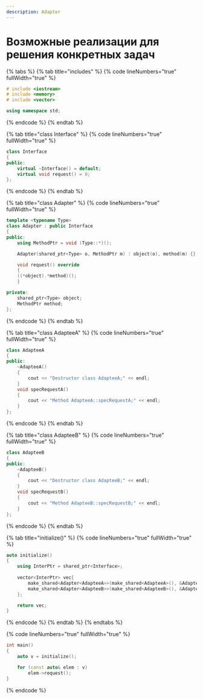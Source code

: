 ```yaml
---
description: Adapter
---
```


# Возможные реализации для решения конкретных задач

{% tabs %}
{% tab title="includes" %}
{% code lineNumbers="true" fullWidth="true" %}
```cpp
# include <iostream>
# include <memory>
# include <vector>

using namespace std;
```
{% endcode %}
{% endtab %}

{% tab title="class Interface" %}
{% code lineNumbers="true" fullWidth="true" %}
```cpp
class Interface
{
public:
    virtual ~Interface() = default;
    virtual void request() = 0;
};
```
{% endcode %}
{% endtab %}

{% tab title="class Adapter" %}
{% code lineNumbers="true" fullWidth="true" %}
```cpp
template <typename Type>
class Adapter : public Interface
{
public:
    using MethodPtr = void (Type::*)();

    Adapter(shared_ptr<Type> o, MethodPtr m) : object(o), method(m) {}

    void request() override 
    { 
    ((*object).*method)(); 
    }

private:
    shared_ptr<Type> object;
    MethodPtr method;
};
```
{% endcode %}
{% endtab %}

{% tab title="class AdapteeA" %}
{% code lineNumbers="true" fullWidth="true" %}
```cpp
class AdapteeA
{
public:
    ~AdapteeA() 
    { 
        cout << "Destructor class AdapteeA;" << endl; 
    }
    void specRequestA() 
    { 
        cout << "Method AdapteeA::specRequestA;" << endl; 
    }
};
```
{% endcode %}
{% endtab %}

{% tab title="class AdapteeB" %}
{% code lineNumbers="true" fullWidth="true" %}
```cpp
class AdapteeB
{
public:
    ~AdapteeB() 
    { 
        cout << "Destructor class AdapteeB;" << endl; 
    }
    void specRequestB() 
    { 
        cout << "Method AdapteeB::specRequestB;" << endl; 
    }
};
```
{% endcode %}
{% endtab %}

{% tab title="initialize()" %}
{% code lineNumbers="true" fullWidth="true" %}
```cpp
auto initialize()
{
    using InterPtr = shared_ptr<Interface>;
    
    vector<InterPtr> vec{
        make_shared<Adapter<AdapteeA>>(make_shared<AdapteeA>(), &AdapteeA::specRequestA),
        make_shared<Adapter<AdapteeB>>(make_shared<AdapteeB>(), &AdapteeB::specRequestB)
    };

    return vec;
}
```
{% endcode %}
{% endtab %}
{% endtabs %}

{% code lineNumbers="true" fullWidth="true" %}
```cpp
int main()
{
    auto v = initialize();

    for (const auto& elem : v)
        elem->request();
}
```
{% endcode %}